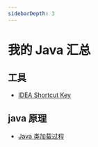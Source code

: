 ```yaml
---
sidebarDepth: 3
---
```


# 我的 Java 汇总

## 工具

- [IDEA Shortcut Key](./ide/idea-shortcut.md)

## java 原理

- [Java 类加载过程](classloader.md)

